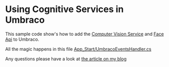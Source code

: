 # Using Cognitive Services in Umbraco

This sample code show's how to add the [Computer Vision Service](https://azure.microsoft.com/en-gb/services/cognitive-services/face/) and [Face Api](https://azure.microsoft.com/en-gb/services/cognitive-services/face/) to Umbraco.

All the magic happens in this file [App_Start/UmbracoEventsHandler.cs](./DemoWebsite.Web/App_Start/UmbracoEventsHandler.cs)

Any questions please have a look at [the article on my blog](https://www.henkboelman.com)
